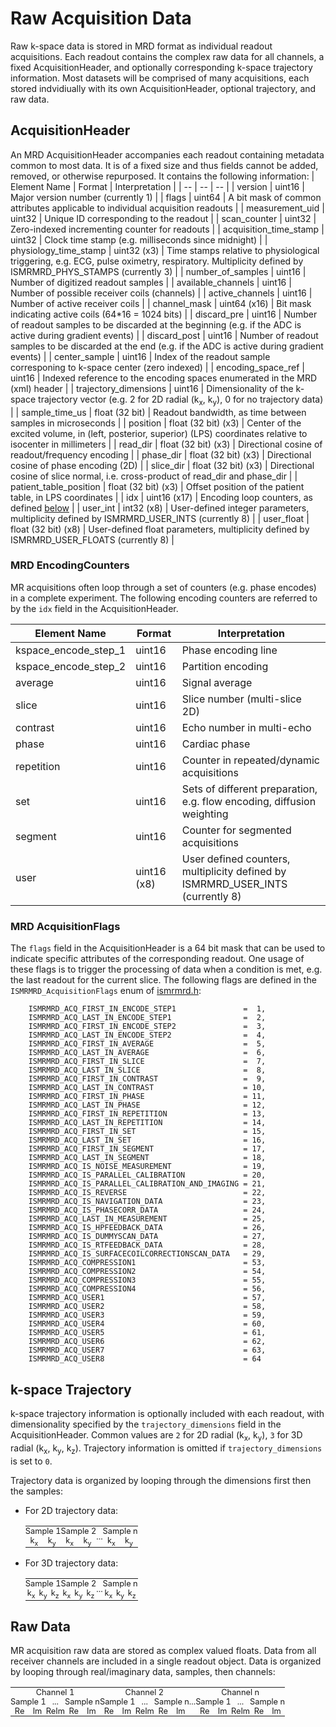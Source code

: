 # Raw Acquisition Data
Raw k-space data is stored in MRD format as individual readout acquisitions.  Each readout contains the complex raw data for all channels, a fixed AcquisitionHeader, and optionally corresponding k-space trajectory information.  Most datasets will be comprised of many acquisitions, each stored indvidiually with its own AcquisitionHeader, optional trajectory, and raw data.

## AcquisitionHeader
An MRD AcquisitionHeader accompanies each readout containing metadata common to most data.  It is of a fixed size and thus fields cannot be added, removed, or otherwise repurposed.  It contains the following information:
| Element Name           | Format       | Interpretation                                      |
| --                     | --           | --                                                  |
| version                | uint16       | Major version number (currently 1)                  |
| flags                  | uint64       | A bit mask of common attributes applicable to individual acquisition readouts |
| measurement_uid        | uint32       | Unique ID corresponding to the readout              |
| scan_counter           | uint32       | Zero-indexed incrementing counter for readouts      |
| acquisition_time_stamp | uint32       | Clock time stamp (e.g. milliseconds since midnight) |
| physiology_time_stamp  | uint32 (x3)  | Time stamps relative to physiological triggering, e.g. ECG, pulse oximetry, respiratory. Multiplicity defined by ISMRMRD_PHYS_STAMPS (currently 3) |
| number_of_samples      | uint16       | Number of digitized readout samples                 |
| available_channels     | uint16       | Number of possible receiver coils (channels)        |
| active_channels        | uint16       | Number of active receiver coils                     |
| channel_mask           | uint64 (x16) | Bit mask indicating active coils (64\*16 = 1024 bits) |
| discard_pre            | uint16       | Number of readout samples to be discarded at the beginning (e.g. if the ADC is active during gradient events) |
| discard_post           | uint16       | Number of readout samples to be discarded at the end (e.g. if the ADC is active during gradient events) |
| center_sample          | uint16       | Index of the readout sample corresponing to k-space center (zero indexed) |
| encoding_space_ref     | uint16       | Indexed reference to the encoding spaces enumerated in the MRD (xml) header |
| trajectory_dimensions  | uint16       | Dimensionality of the k-space trajectory vector (e.g. 2 for 2D radial (k<sub>x</sub>, k<sub>y</sub>), 0 for no trajectory data) |
| sample_time_us         | float (32 bit) | Readout bandwidth, as time between samples in microseconds |
| position               | float (32 bit) (x3) | Center of the excited volume, in (left, posterior, superior) (LPS) coordinates relative to isocenter in millimeters |
| read_dir               | float (32 bit) (x3) | Directional cosine of readout/frequency encoding |
| phase_dir              | float (32 bit) (x3) | Directional cosine of phase encoding (2D) |
| slice_dir              | float (32 bit) (x3) | Directional cosine of slice normal, i.e. cross-product of read_dir and phase_dir |
| patient_table_position | float (32 bit) (x3) | Offset position of the patient table, in LPS coordinates |
| idx                    | uint16 (x17)        | Encoding loop counters, as defined [below](#mrd-encodingcounters)     |
| user_int               |  int32 (x8)         | User-defined integer parameters, multiplicity defined by ISMRMRD_USER_INTS (currently 8) |
| user_float             | float (32 bit) (x8) | User-defined float parameters, multiplicity defined by ISMRMRD_USER_FLOATS (currently 8) | 

### MRD EncodingCounters
MR acquisitions often loop through a set of counters (e.g. phase encodes) in a complete experiment.  The following encoding counters are referred to by the ``idx`` field in the AcquisitionHeader.

| Element Name           | Format       | Interpretation                                      |
| --                     | --           | --                                                  |
| kspace_encode_step_1   | uint16       | Phase encoding line                                 |
| kspace_encode_step_2   | uint16       | Partition encoding                                  |
| average                | uint16       | Signal average                                      |
| slice                  | uint16       | Slice number (multi-slice 2D)                       |
| contrast               | uint16       | Echo number in multi-echo                           |
| phase                  | uint16       | Cardiac phase                                       |
| repetition             | uint16       | Counter in repeated/dynamic acquisitions            |
| set                    | uint16       | Sets of different preparation, e.g. flow encoding, diffusion weighting |
| segment                | uint16       | Counter for segmented acquisitions                  |
| user                   | uint16 (x8)  | User defined counters, multiplicity defined by ISMRMRD_USER_INTS (currently 8) |

### MRD AcquisitionFlags
The ``flags`` field in the AcquisitionHeader is a 64 bit mask that can be used to indicate specific attributes of the corresponding readout.  One usage of these flags is to trigger the processing of data when a condition is met, e.g. the last readout for the current slice.  The following flags are defined in the ``ISMRMRD_AcquisitionFlags`` enum of [ismrmrd.h](../include/ismrmrd/ismrmrd.h):
```
    ISMRMRD_ACQ_FIRST_IN_ENCODE_STEP1               =  1,
    ISMRMRD_ACQ_LAST_IN_ENCODE_STEP1                =  2,
    ISMRMRD_ACQ_FIRST_IN_ENCODE_STEP2               =  3,
    ISMRMRD_ACQ_LAST_IN_ENCODE_STEP2                =  4,
    ISMRMRD_ACQ_FIRST_IN_AVERAGE                    =  5,
    ISMRMRD_ACQ_LAST_IN_AVERAGE                     =  6,
    ISMRMRD_ACQ_FIRST_IN_SLICE                      =  7,
    ISMRMRD_ACQ_LAST_IN_SLICE                       =  8,
    ISMRMRD_ACQ_FIRST_IN_CONTRAST                   =  9,
    ISMRMRD_ACQ_LAST_IN_CONTRAST                    = 10,
    ISMRMRD_ACQ_FIRST_IN_PHASE                      = 11,
    ISMRMRD_ACQ_LAST_IN_PHASE                       = 12,
    ISMRMRD_ACQ_FIRST_IN_REPETITION                 = 13,
    ISMRMRD_ACQ_LAST_IN_REPETITION                  = 14,
    ISMRMRD_ACQ_FIRST_IN_SET                        = 15,
    ISMRMRD_ACQ_LAST_IN_SET                         = 16,
    ISMRMRD_ACQ_FIRST_IN_SEGMENT                    = 17,
    ISMRMRD_ACQ_LAST_IN_SEGMENT                     = 18,
    ISMRMRD_ACQ_IS_NOISE_MEASUREMENT                = 19,
    ISMRMRD_ACQ_IS_PARALLEL_CALIBRATION             = 20,
    ISMRMRD_ACQ_IS_PARALLEL_CALIBRATION_AND_IMAGING = 21,
    ISMRMRD_ACQ_IS_REVERSE                          = 22,
    ISMRMRD_ACQ_IS_NAVIGATION_DATA                  = 23,
    ISMRMRD_ACQ_IS_PHASECORR_DATA                   = 24,
    ISMRMRD_ACQ_LAST_IN_MEASUREMENT                 = 25,
    ISMRMRD_ACQ_IS_HPFEEDBACK_DATA                  = 26,
    ISMRMRD_ACQ_IS_DUMMYSCAN_DATA                   = 27,
    ISMRMRD_ACQ_IS_RTFEEDBACK_DATA                  = 28,
    ISMRMRD_ACQ_IS_SURFACECOILCORRECTIONSCAN_DATA   = 29,
    ISMRMRD_ACQ_COMPRESSION1                        = 53,
    ISMRMRD_ACQ_COMPRESSION2                        = 54,
    ISMRMRD_ACQ_COMPRESSION3                        = 55,
    ISMRMRD_ACQ_COMPRESSION4                        = 56,
    ISMRMRD_ACQ_USER1                               = 57,
    ISMRMRD_ACQ_USER2                               = 58,
    ISMRMRD_ACQ_USER3                               = 59,
    ISMRMRD_ACQ_USER4                               = 60,
    ISMRMRD_ACQ_USER5                               = 61,
    ISMRMRD_ACQ_USER6                               = 62,
    ISMRMRD_ACQ_USER7                               = 63,
    ISMRMRD_ACQ_USER8                               = 64
```

## k-space Trajectory
<style>
 .smalltable td {
   font-size: 80%;
   border-collapse: collapse;
   border-spacing:0;
   border-width:0;
   padding:0px;
 }
</style>

k-space trajectory information is optionally included with each readout, with dimensionality specified by the ``trajectory_dimensions`` field in the AcquisitionHeader.  Common values are ``2`` for 2D radial (k<sub>x</sub>, k<sub>y</sub>), ``3`` for 3D radial (k<sub>x</sub>, k<sub>y</sub>, k<sub>z</sub>).  Trajectory information is omitted if ``trajectory_dimensions`` is set to ``0``.

Trajectory data is organized by looping through the dimensions first then the samples:
  - For 2D trajectory data:
    <table class="smalltable">
      <tr>
        <td style="text-align: center" colspan="2">Sample 1</td>
        <td style="text-align: center" colspan="2">Sample 2</td>
        <td style="text-align: center" rowspan="2">...</td>
        <td style="text-align: center" colspan="2">Sample n</td>
      </tr>
      <tr>
        <td style="text-align: center">k<sub>x</sub></td>
        <td style="text-align: center">k<sub>y</sub></td>
        <td style="text-align: center">k<sub>x</sub></td>
        <td style="text-align: center">k<sub>y</sub></td>
        <td style="text-align: center">k<sub>x</sub></td>
        <td style="text-align: center">k<sub>y</sub></td>
      </tr>
    </table>

  - For 3D trajectory data:
    <table class="smalltable">
      <tr>
        <td style="text-align: center" colspan="3">Sample 1</td>
        <td style="text-align: center" colspan="3">Sample 2</td>
        <td style="text-align: center" rowspan="2">...</td>
        <td style="text-align: center" colspan="3">Sample n</td>
      </tr>
      <tr>
        <td style="text-align: center">k<sub>x</sub></td>
        <td style="text-align: center">k<sub>y</sub></td>
        <td style="text-align: center">k<sub>z</sub></td>
        <td style="text-align: center">k<sub>x</sub></td>
        <td style="text-align: center">k<sub>y</sub></td>
        <td style="text-align: center">k<sub>z</sub></td>
        <td style="text-align: center">k<sub>x</sub></td>
        <td style="text-align: center">k<sub>y</sub></td>
        <td style="text-align: center">k<sub>z</sub></td>
      </tr>
    </table>

## Raw Data
MR acquisition raw data are stored as complex valued floats.  Data from all receiver channels are included in a single readout object.  Data is organized by looping through real/imaginary data, samples, then channels:

<table class="smalltable">
  <tr>
    <td style="text-align: center" colspan="6">Channel 1</td>
    <td style="text-align: center" colspan="6">Channel 2</td>
    <td style="text-align: center" rowspan="3">...</td>
    <td style="text-align: center" colspan="6">Channel n</td>
  </tr>
  <tr>
    <td style="text-align: center" colspan="2">Sample 1</td>
    <td style="text-align: center" colspan="2">...</td>
    <td style="text-align: center" colspan="2">Sample n</td>
    <td style="text-align: center" colspan="2">Sample 1</td>
    <td style="text-align: center" colspan="2">...</td>
    <td style="text-align: center" colspan="2">Sample n</td>
    <td style="text-align: center" colspan="2">Sample 1</td>
    <td style="text-align: center" colspan="2">...</td>
    <td style="text-align: center" colspan="2">Sample n</td>
  </tr>
  <tr>
    <td style="text-align: center">Re</td> <td style="text-align: center">Im</td>
    <td style="text-align: center">Re</td> <td style="text-align: center">Im</td>
    <td style="text-align: center">Re</td> <td style="text-align: center">Im</td>
    <td style="text-align: center">Re</td> <td style="text-align: center">Im</td>
    <td style="text-align: center">Re</td> <td style="text-align: center">Im</td>
    <td style="text-align: center">Re</td> <td style="text-align: center">Im</td>
    <td style="text-align: center">Re</td> <td style="text-align: center">Im</td>
    <td style="text-align: center">Re</td> <td style="text-align: center">Im</td>
    <td style="text-align: center">Re</td> <td style="text-align: center">Im</td>
  </tr>
</table>
